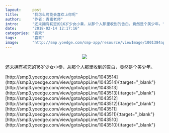 ```yaml
---
layout:     post
title:      "我怎么可能会喜欢上你呢"
author:     "作者：青蜜老师"
intro:      "还未拥有初恋的16岁少女小奏，从那个人那里收到的告白，竟然是个美少年。"
date:       "2018-02-14 12:17:16"
categories: "喜欢"
tags:       "喜欢"
image:      "http://smp.yoedge.com/smp-app/resource/viewImage/1001384appline.png"
---
```

<div style="text-align: center">
<p><img src="http://smp.yoedge.com/smp-app/resource/viewImage/1001384appline.png"/></p>
</div>
<p class="post-meta">
<span>还未拥有初恋的16岁少女小奏，从那个人那里收到的告白，竟然是个美少年。</span>
</p>
[http://smp3.yoedge.com/view/gotoAppLine/1043514](http://smp3.yoedge.com/view/gotoAppLine/1043514){:target="_blank"}
[http://smp3.yoedge.com/view/gotoAppLine/1043513](http://smp3.yoedge.com/view/gotoAppLine/1043513){:target="_blank"}
[http://smp3.yoedge.com/view/gotoAppLine/1043512](http://smp3.yoedge.com/view/gotoAppLine/1043512){:target="_blank"}
[http://smp3.yoedge.com/view/gotoAppLine/1043511](http://smp3.yoedge.com/view/gotoAppLine/1043511){:target="_blank"}
[http://smp3.yoedge.com/view/gotoAppLine/1043510](http://smp3.yoedge.com/view/gotoAppLine/1043510){:target="_blank"}


